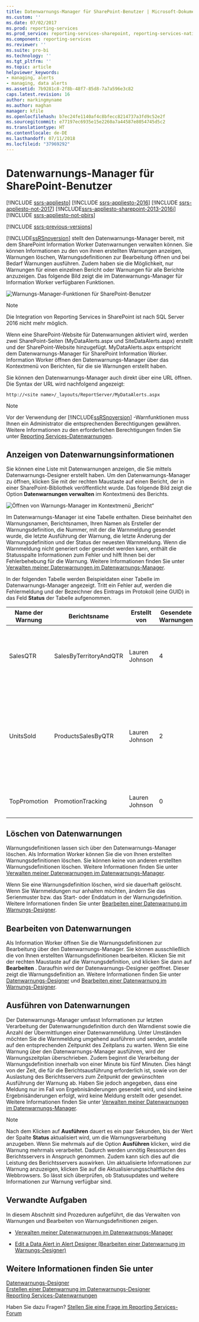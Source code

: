 ```yaml
---
title: Datenwarnungs-Manager für SharePoint-Benutzer | Microsoft-Dokumentation
ms.custom: ''
ms.date: 07/02/2017
ms.prod: reporting-services
ms.prod_service: reporting-services-sharepoint, reporting-services-native
ms.component: reporting-services
ms.reviewer: ''
ms.suite: pro-bi
ms.technology: ''
ms.tgt_pltfrm: ''
ms.topic: article
helpviewer_keywords:
- managing, alerts
- managing, data alerts
ms.assetid: 7b9281c8-2f8b-48f7-85d8-7a7a596e3c82
caps.latest.revision: 16
author: markingmyname
ms.author: maghan
manager: kfile
ms.openlocfilehash: b7ec24fe1140af4c8bfecc8214737a3fd9c52e2f
ms.sourcegitcommit: e77197ec6935e15e2260a7a44587e8054745d5c2
ms.translationtype: HT
ms.contentlocale: de-DE
ms.lasthandoff: 07/11/2018
ms.locfileid: "37969292"
---
```

# <a name="data-alert-manager-for-sharepoint-users"></a>Datenwarnungs-Manager für SharePoint-Benutzer

[!INCLUDE [ssrs-appliesto](../includes/ssrs-appliesto.md)] [!INCLUDE [ssrs-appliesto-2016](../includes/ssrs-appliesto-2016.md)] [!INCLUDE [ssrs-appliesto-not-2017](../includes/ssrs-appliesto-not-2017.md)] [!INCLUDE[ssrs-appliesto-sharepoint-2013-2016i](../includes/ssrs-appliesto-sharepoint-2013-2016.md)] [!INCLUDE [ssrs-appliesto-not-pbirs](../includes/ssrs-appliesto-not-pbirs.md)]

[!INCLUDE [ssrs-previous-versions](../includes/ssrs-previous-versions.md)]

[!INCLUDE[ssRSnoversion](../includes/ssrsnoversion-md.md)] stellt den Datenwarnungs-Manager bereit, mit dem SharePoint Information Worker Datenwarnungen verwalten können. Sie können Informationen zu den von ihnen erstellten Warnungen anzeigen, Warnungen löschen, Warnungsdefinitionen zur Bearbeitung öffnen und bei Bedarf Warnungen ausführen. Zudem haben sie die Möglichkeit, nur Warnungen für einen einzelnen Bericht oder Warnungen für alle Berichte anzuzeigen. Das folgende Bild zeigt die im Datenwarnungs-Manager für Information Worker verfügbaren Funktionen.

![Warnungs-Manager-Funktionen für SharePoint-Benutzer](../reporting-services/media/rs-alertmanageriw.gif "Alert Manager features for SharePoint users")  

> [!NOTE]
> Die Integration von Reporting Services in SharePoint ist nach SQL Server 2016 nicht mehr möglich.

Wenn eine SharePoint-Website für Datenwarnungen aktiviert wird, werden zwei SharePoint-Seiten (MyDataAlerts.aspx und SiteDataAlerts.aspx) erstellt und der SharePoint-Website hinzugefügt. MyDataAlerts.aspx entspricht dem Datenwarnungs-Manager für SharePoint Information Worker. Information Worker öffnen den Datenwarnungs-Manager über das Kontextmenü von Berichten, für die sie Warnungen erstellt haben.  

 Sie können den Datenwarnungs-Manager auch direkt über eine URL öffnen. Die Syntax der URL wird nachfolgend angezeigt:  
  
 `http://<site name>/_layouts/ReportServer/MyDataAlerts.aspx`  
  
> [!NOTE]  
>  Vor der Verwendung der [!INCLUDE[ssRSnoversion](../includes/ssrsnoversion-md.md)] -Warnfunktionen muss Ihnen ein Administrator die entsprechenden Berechtigungen gewähren. Weitere Informationen zu den erforderlichen Berechtigungen finden Sie unter [Reporting Services-Datenwarnungen](../reporting-services/reporting-services-data-alerts.md).  
  
##  <a name="ViewingAlerts"></a> Anzeigen von Datenwarnungsinformationen  
 Sie können eine Liste mit Datenwarnungen anzeigen, die Sie mittels Datenwarnungs-Designer erstellt haben. Um den Datenwarnungs-Manager zu öffnen, klicken Sie mit der rechten Maustaste auf einen Bericht, der in einer SharePoint-Bibliothek veröffentlicht wurde. Das folgende Bild zeigt die Option **Datenwarnungen verwalten** im Kontextmenü des Berichts.  
  
 ![Öffnen von Warnungs-Manager im Kontextmenü „Bericht“](../reporting-services/media/rs-openalertmanager.gif "Open Alert Manager from report context menu")  
  
 Im Datenwarnungs-Manager ist eine Tabelle enthalten. Diese beinhaltet den Warnungsnamen, Berichtsnamen, Ihren Namen als Ersteller der Warnungsdefinition, die Nummer, mit der die Warnmeldung gesendet wurde, die letzte Ausführung der Warnung, die letzte Änderung der Warnungsdefinition und der Status der neuesten Warnmeldung. Wenn die Warnmeldung nicht generiert oder gesendet werden kann, enthält die Statusspalte Informationen zum Fehler und hilft Ihnen bei der Fehlerbehebung für die Warnung. Weitere Informationen finden Sie unter [Verwalten meiner Datenwarnungen im Datenwarnungs-Manager](../reporting-services/manage-my-data-alerts-in-data-alert-manager.md).  
  
 In der folgenden Tabelle werden Beispieldaten einer Tabelle im Datenwarnungs-Manager angezeigt. Tritt ein Fehler auf, werden die Fehlermeldung und der Bezeichner des Eintrags im Protokoll (eine GUID) in das Feld **Status** der Tabelle aufgenommen.  
  
|Name der Warnung|Berichtsname|Erstellt von|Gesendete Warnungen|Zuletzt ausgeführt|Zuletzt geändert|Status|  
|----------------|-----------------|----------------|-----------------|--------------|-------------------|------------|  
|SalesQTR|SalesByTerritoryAndQTR|Lauren Johnson|4|6/12/2011|6/1/2011|Die letzte Warnung war erfolgreich, und die Warnung wurde gesendet.|  
|UnitsSold|ProductsSalesByQTR|Lauren Johnson|2|7/1/2011|6/28/2011|Die letzte Warnung wurde erfolgreich ausgeführt, aber die Daten blieben unverändert, und es wurde keine Warnung gesendet.|  
|TopPromotion|PromotionTracking|Lauren Johnson|0||5/23/2011|Die Warnung wurde erstellt.|  
  
  
##  <a name="DeleteAlerts"></a> Löschen von Datenwarnungen  
 Warnungsdefinitionen lassen sich über den Datenwarnungs-Manager löschen. Als Information Worker können Sie die von Ihnen erstellten Warnungsdefinitionen löschen. Sie können keine von anderen erstellten Warnungsdefinitionen löschen. Weitere Informationen finden Sie unter [Verwalten meiner Datenwarnungen im Datenwarnungs-Manager](../reporting-services/manage-my-data-alerts-in-data-alert-manager.md).  
  
 Wenn Sie eine Warnungsdefinition löschen, wird sie dauerhaft gelöscht. Wenn Sie Warnmeldungen nur anhalten möchten, ändern Sie das Serienmuster bzw. das Start- oder Enddatum in der Warnungsdefinition. Weitere Informationen finden Sie unter [Bearbeiten einer Datenwarnung im Warnungs-Designer](../reporting-services/edit-a-data-alert-in-alert-designer.md).  
  
  
##  <a name="EditAlerts"></a> Bearbeiten von Datenwarnungen  
 Als Information Worker öffnen Sie die Warnungsdefinitionen zur Bearbeitung über den Datenwarnungs-Manager. Sie können ausschließlich die von Ihnen erstellten Warnungsdefinitionen bearbeiten. Klicken Sie mit der rechten Maustaste auf die Warnungsdefinition, und klicken Sie dann auf **Bearbeiten** . Daraufhin wird der Datenwarnungs-Designer geöffnet. Dieser zeigt die Warnungsdefinition an. Weitere Informationen finden Sie unter [Datenwarnungs-Designer](../reporting-services/data-alert-designer.md) und [Bearbeiten einer Datenwarnung im Warnungs-Designer](../reporting-services/edit-a-data-alert-in-alert-designer.md).  
  
  
##  <a name="RunAlerts"></a> Ausführen von Datenwarnungen  
 Der Datenwarnungs-Manager umfasst Informationen zur letzten Verarbeitung der Datenwarnungsdefinition durch den Warndienst sowie die Anzahl der Übermittlungen einer Datenwarnmeldung. Unter Umständen möchten Sie die Warnmeldung umgehend ausführen und senden, anstelle auf den entsprechenden Zeitpunkt des Zeitplans zu warten. Wenn Sie eine Warnung über den Datenwarnungs-Manager ausführen, wird der Warnungszeitplan überschrieben. Zudem beginnt die Verarbeitung der Warnungsdefinition innerhalb von einer Minute bis fünf Minuten. Dies hängt von der Zeit, die für die Berichtsausführung erforderlich ist, sowie von der Auslastung des Berichtsservers zum Zeitpunkt der gewünschten Ausführung der Warnung ab. Haben Sie jedoch angegeben, dass eine Meldung nur im Fall von Ergebnisänderungen gesendet wird, und sind keine Ergebnisänderungen erfolgt, wird keine Meldung erstellt oder gesendet. Weitere Informationen finden Sie unter [Verwalten meiner Datenwarnungen im Datenwarnungs-Manager](../reporting-services/manage-my-data-alerts-in-data-alert-manager.md).  
  
> [!NOTE]  
>  Nach dem Klicken auf **Ausführen**  dauert es ein paar Sekunden, bis der Wert der Spalte **Status** aktualisiert wird, um die Warnungsverarbeitung anzugeben. Wenn Sie mehrmals auf die Option **Ausführen**  klicken, wird die Warnung mehrmals verarbeitet. Dadurch werden unnötig Ressourcen des Berichtsservers in Anspruch genommen. Zudem kann sich dies auf die Leistung des Berichtsservers auswirken. Um aktualisierte Informationen zur Warnung anzuzeigen, klicken Sie auf die Aktualisierungsschaltfläche des Webbrowsers. So lässt sich überprüfen, ob Statusupdates und weitere Informationen zur Warnung verfügbar sind.  
  
  
##  <a name="HowTo"></a> Verwandte Aufgaben  
 In diesem Abschnitt sind Prozeduren aufgeführt, die das Verwalten von Warnungen und Bearbeiten von Warnungsdefinitionen zeigen.  
  
-   [Verwalten meiner Datenwarnungen im Datenwarnungs-Manager](../reporting-services/manage-my-data-alerts-in-data-alert-manager.md)  
  
-   [Edit a Data Alert in Alert Designer (Bearbeiten einer Datenwarnung im Warnungs-Designer)](../reporting-services/edit-a-data-alert-in-alert-designer.md)  


## <a name="see-also"></a>Weitere Informationen finden Sie unter

[Datenwarnungs-Designer](../reporting-services/data-alert-designer.md)   
[Erstellen einer Datenwarnung im Datenwarnungs-Designer](../reporting-services/create-a-data-alert-in-data-alert-designer.md)   
[Reporting Services-Datenwarnungen](../reporting-services/reporting-services-data-alerts.md)  

Haben Sie dazu Fragen? [Stellen Sie eine Frage im Reporting Services-Forum](http://go.microsoft.com/fwlink/?LinkId=620231)
